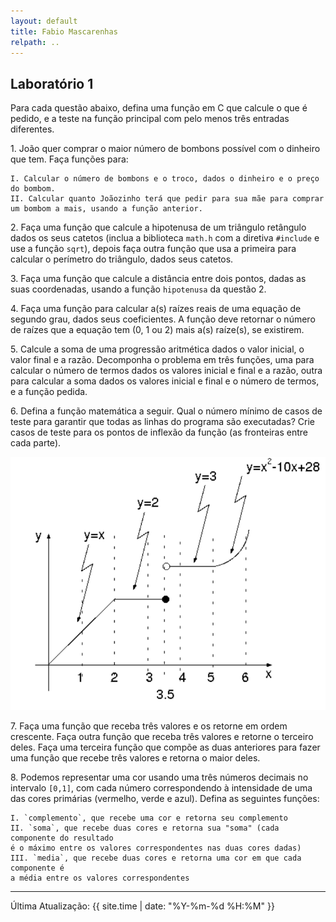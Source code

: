 ```yaml
---
layout: default
title: Fabio Mascarenhas
relpath: ..
---
```


## Laboratório 1

Para cada questão abaixo, defina uma função em C que calcule o 
que é pedido, e a teste na função principal com pelo menos três entradas diferentes.

1\. João quer comprar o maior número de bombons possível com o dinheiro que tem. Faça funções para:

    I. Calcular o número de bombons e o troco, dados o dinheiro e o preço do bombom.
    II. Calcular quanto Joãozinho terá que pedir para sua mãe para comprar um bombom a mais, usando a função anterior.

2\. Faça uma função que calcule a hipotenusa de um triângulo retângulo dados os seus catetos (inclua
a biblioteca `math.h` com a diretiva `#include` e use a função `sqrt`),
depois faça outra função que usa a primeira para calcular o perímetro do triângulo, dados seus catetos.

3\. Faça uma função que calcule a distância entre dois pontos, dadas as suas coordenadas, usando a função
`hipotenusa` da questão 2.

4\. Faça uma função para calcular a(s) raízes reais de uma equação de segundo grau, dados seus coeficientes. A
função deve retornar o número de raízes que a equação tem (0, 1 ou 2) mais a(s) raíze(s), se existirem.

5\. Calcule a soma de uma progressão aritmética dados o valor inicial, o valor final e a razão. Decomponha
o problema em três funções, uma para calcular o número de termos dados os valores inicial e final e a razão,
outra para calcular a soma dados os valores inicial e final e o número de termos, e a função pedida.

6\. Defina a função matemática a seguir. Qual o número mínimo de casos de teste para garantir que todas
as linhas do programa são executadas? Crie casos de teste para
os pontos de inflexão da função (as fronteiras entre cada parte).

![Função em partes](lab1_func.png)

7\. Faça uma função que receba três valores e os retorne em ordem crescente. Faça outra função que receba três
valores e retorne o terceiro deles. Faça uma terceira função que compõe as duas anteriores para fazer
uma função que recebe três valores e retorna o maior deles.

8\. Podemos representar uma cor usando uma três números decimais no intervalo `[0,1]`,
com cada número correspondendo à intensidade de uma das cores primárias (vermelho,
verde e azul). Defina as seguintes funções:

    I. `complemento`, que recebe uma cor e retorna seu complemento
    II. `soma`, que recebe duas cores e retorna sua "soma" (cada componente do resultado
    é o máximo entre os valores correspondentes nas duas cores dadas)
    III. `media`, que recebe duas cores e retorna uma cor em que cada componente é
    a média entre os valores correspondentes

* * * * *

Última Atualização: {{ site.time | date: "%Y-%m-%d %H:%M" }}
